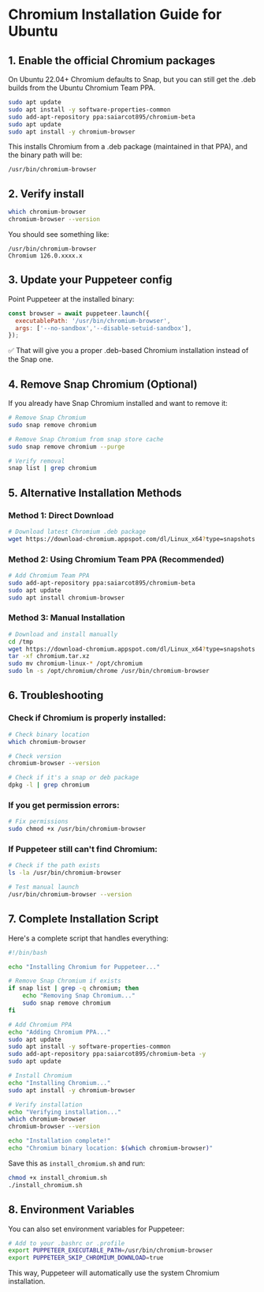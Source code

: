 # Chromium Installation Guide for Ubuntu

## 1. Enable the official Chromium packages

On Ubuntu 22.04+ Chromium defaults to Snap, but you can still get the .deb builds from the Ubuntu Chromium Team PPA.

```bash
sudo apt update
sudo apt install -y software-properties-common
sudo add-apt-repository ppa:saiarcot895/chromium-beta
sudo apt update
sudo apt install -y chromium-browser
```

This installs Chromium from a .deb package (maintained in that PPA), and the binary path will be:

```
/usr/bin/chromium-browser
```

## 2. Verify install

```bash
which chromium-browser
chromium-browser --version
```

You should see something like:

```
/usr/bin/chromium-browser
Chromium 126.0.xxxx.x
```

## 3. Update your Puppeteer config

Point Puppeteer at the installed binary:

```javascript
const browser = await puppeteer.launch({
  executablePath: '/usr/bin/chromium-browser',
  args: ['--no-sandbox','--disable-setuid-sandbox'],
});
```

✅ That will give you a proper .deb-based Chromium installation instead of the Snap one.

## 4. Remove Snap Chromium (Optional)

If you already have Snap Chromium installed and want to remove it:

```bash
# Remove Snap Chromium
sudo snap remove chromium

# Remove Snap Chromium from snap store cache
sudo snap remove chromium --purge

# Verify removal
snap list | grep chromium
```

## 5. Alternative Installation Methods

### Method 1: Direct Download
```bash
# Download latest Chromium .deb package
wget https://download-chromium.appspot.com/dl/Linux_x64?type=snapshots
```

### Method 2: Using Chromium Team PPA (Recommended)
```bash
# Add Chromium Team PPA
sudo add-apt-repository ppa:saiarcot895/chromium-beta
sudo apt update
sudo apt install chromium-browser
```

### Method 3: Manual Installation
```bash
# Download and install manually
cd /tmp
wget https://download-chromium.appspot.com/dl/Linux_x64?type=snapshots -O chromium.tar.xz
tar -xf chromium.tar.xz
sudo mv chromium-linux-* /opt/chromium
sudo ln -s /opt/chromium/chrome /usr/bin/chromium-browser
```

## 6. Troubleshooting

### Check if Chromium is properly installed:
```bash
# Check binary location
which chromium-browser

# Check version
chromium-browser --version

# Check if it's a snap or deb package
dpkg -l | grep chromium
```

### If you get permission errors:
```bash
# Fix permissions
sudo chmod +x /usr/bin/chromium-browser
```

### If Puppeteer still can't find Chromium:
```bash
# Check if the path exists
ls -la /usr/bin/chromium-browser

# Test manual launch
/usr/bin/chromium-browser --version
```

## 7. Complete Installation Script

Here's a complete script that handles everything:

```bash
#!/bin/bash

echo "Installing Chromium for Puppeteer..."

# Remove Snap Chromium if exists
if snap list | grep -q chromium; then
    echo "Removing Snap Chromium..."
    sudo snap remove chromium
fi

# Add Chromium PPA
echo "Adding Chromium PPA..."
sudo apt update
sudo apt install -y software-properties-common
sudo add-apt-repository ppa:saiarcot895/chromium-beta -y
sudo apt update

# Install Chromium
echo "Installing Chromium..."
sudo apt install -y chromium-browser

# Verify installation
echo "Verifying installation..."
which chromium-browser
chromium-browser --version

echo "Installation complete!"
echo "Chromium binary location: $(which chromium-browser)"
```

Save this as `install_chromium.sh` and run:
```bash
chmod +x install_chromium.sh
./install_chromium.sh
```

## 8. Environment Variables

You can also set environment variables for Puppeteer:

```bash
# Add to your .bashrc or .profile
export PUPPETEER_EXECUTABLE_PATH=/usr/bin/chromium-browser
export PUPPETEER_SKIP_CHROMIUM_DOWNLOAD=true
```

This way, Puppeteer will automatically use the system Chromium installation. 